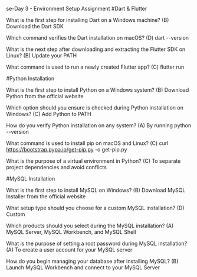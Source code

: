 se-Day 3 - Environment Setup Assignment
#Dart & Flutter

What is the first step for installing Dart on a Windows machine? (B) Download the Dart SDK 

Which command verifies the Dart installation on macOS?  (D) dart --version

What is the next step after downloading and extracting the Flutter SDK on Linux? (B) Update your PATH 

What command is used to run a newly created Flutter app? (C) flutter run 


#Python Installation

What is the first step to install Python on a Windows system? (B) Download Python from the official website


Which option should you ensure is checked during Python installation on Windows?  (C) Add Python to PATH 


How do you verify Python installation on any system?   (A) By running python --version 


What command is used to install pip on macOS and Linux?  (C) curl https://bootstrap.pypa.io/get-pip.py -o get-pip.py 


What is the purpose of a virtual environment in Python? (C) To separate project dependencies and avoid conflicts 

#MySQL Installation

What is the first step to install MySQL on Windows?  (B) Download MySQL Installer from the official website 

What setup type should you choose for a custom MySQL installation?  (D) Custom


Which products should you select during the MySQL installation?  (A) MySQL Server, MySQL Workbench, and MySQL Shell


What is the purpose of setting a root password during MySQL installation?  (A) To create a user account for your MySQL server 


How do you begin managing your database after installing MySQL? (B) Launch MySQL Workbench and connect to your MySQL Server 
